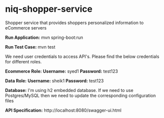 # niq-shopper-service

Shopper service that provides shoppers
personalized information to eCommerce servers

**Run Application:**
mvn spring-boot:run

**Run Test Case:**
mvn test

We need user credentials to access API's. Please find the below credentials for different roles.

**Ecommerce Role:**
**Username:** syed1
**Password:** test123

**Data Role:**
**Username:** sheik1
**Password:** test123

**Database:**
I'm using h2 embedded database. If we need to use Postgres/MySQL then we need to update the corresponding configuration files

**API Specification:**
http://localhost:8080/swagger-ui.html